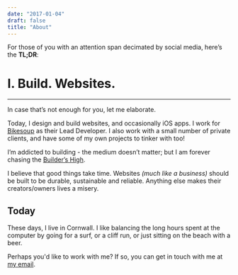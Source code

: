```yaml
---
date: "2017-01-04"
draft: false
title: "About"
---
```

For those of you with an attention span decimated by social media, here’s the **TL;DR**:

# I. Build. Websites.

<hr />
In case that’s not enough for you, let me elaborate.

Today, I design and build websites, and occasionally iOS apps. I work for [Bikesoup](http://www.bikesoup.com) as their Lead Developer. I also work with a small number of private clients, and have some of my own projects to tinker with too!

I’m addicted to building - the medium doesn’t matter; but I am forever chasing the [Builder’s High](http://randsinrepose.com/archives/the-builders-high/).

I believe that good things take time. Websites _(much like a business)_ should be built to be durable, sustainable and reliable. Anything else makes their creators/owners lives a misery.

## Today
These days, I live in Cornwall. I like balancing the long hours spent at the computer by going for a surf, or a cliff run, or just sitting on the beach with a beer.

Perhaps you'd like to work with me? If so, you can get in touch with me at <a href="mailto:jamiedumont@icloud.com">my email</a>.
